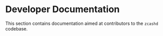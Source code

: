 # Developer Documentation

This section contains documentation aimed at contributors to the `zcashd` codebase.
